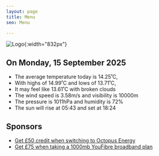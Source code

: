 ```yaml
---
layout: page
title: Menu
seo: Menu

---
```


![Logo](/images/logo.jpg){:width="832px"}

<!-- weather_marker starts -->
## On Monday, 15 September 2025

- The average temperature today is 14.25˚C,
- With highs of 14.99˚C and lows of 13.71˚C,
- It may feel like 13.61˚C with broken clouds
- The wind speed is 3.58m/s and visibility is 10000m
- The pressure is 1011hPa and humidity is 72%
- The sun will rise at 05:43 and set at 18:24

<!-- weather_marker ends -->

## Sponsors

- [Get £50 credit when switching to Octopus Energy](https://bit.ly/3oD1nnS)
- [Get £75 when taking a 1000mb YouFibre broadband plan](https://aklam.io/91zWhU?)
